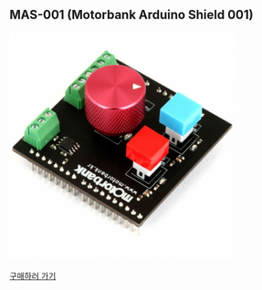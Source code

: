 ## MAS-001 (Motorbank Arduino Shield 001)

<img src="assets/pcb.jpg?raw=true" height="400px">

<a href="https://www.motorbank.kr/goods/goods_view.php?goodsNo=1000009835">구매하러 가기</a>